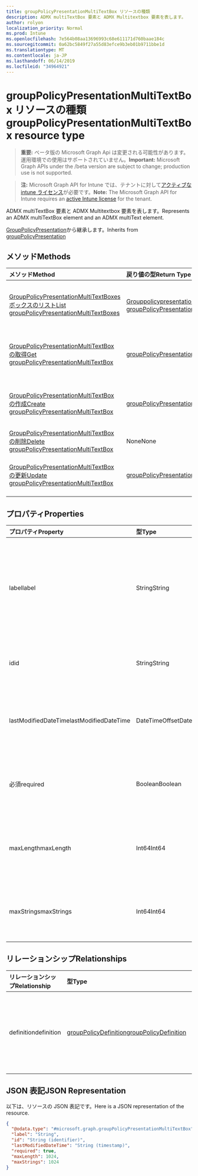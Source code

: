 ```yaml
---
title: groupPolicyPresentationMultiTextBox リソースの種類
description: ADMX multiTextBox 要素と ADMX Multitextbox 要素を表します。
author: rolyon
localization_priority: Normal
ms.prod: Intune
ms.openlocfilehash: 7e564b08aa13696993c68e611171d760baae184c
ms.sourcegitcommit: 0a62bc5849f27a55d83efce9b3eb01b9711bbe1d
ms.translationtype: MT
ms.contentlocale: ja-JP
ms.lasthandoff: 06/14/2019
ms.locfileid: "34964921"
---
```

# <a name="grouppolicypresentationmultitextbox-resource-type"></a><span data-ttu-id="059e8-103">groupPolicyPresentationMultiTextBox リソースの種類</span><span class="sxs-lookup"><span data-stu-id="059e8-103">groupPolicyPresentationMultiTextBox resource type</span></span>

> <span data-ttu-id="059e8-104">**重要:** ベータ版の Microsoft Graph Api は変更される可能性があります。運用環境での使用はサポートされていません。</span><span class="sxs-lookup"><span data-stu-id="059e8-104">**Important:** Microsoft Graph APIs under the /beta version are subject to change; production use is not supported.</span></span>

> <span data-ttu-id="059e8-105">**注:** Microsoft Graph API for Intune では、テナントに対して[アクティブな intune ライセンス](https://go.microsoft.com/fwlink/?linkid=839381)が必要です。</span><span class="sxs-lookup"><span data-stu-id="059e8-105">**Note:** The Microsoft Graph API for Intune requires an [active Intune license](https://go.microsoft.com/fwlink/?linkid=839381) for the tenant.</span></span>

<span data-ttu-id="059e8-106">ADMX multiTextBox 要素と ADMX Multitextbox 要素を表します。</span><span class="sxs-lookup"><span data-stu-id="059e8-106">Represents an ADMX multiTextBox element and an ADMX multiText element.</span></span>


<span data-ttu-id="059e8-107">[GroupPolicyPresentation](../resources/intune-grouppolicy-grouppolicypresentation.md)から継承します。</span><span class="sxs-lookup"><span data-stu-id="059e8-107">Inherits from [groupPolicyPresentation](../resources/intune-grouppolicy-grouppolicypresentation.md)</span></span>

## <a name="methods"></a><span data-ttu-id="059e8-108">メソッド</span><span class="sxs-lookup"><span data-stu-id="059e8-108">Methods</span></span>
|<span data-ttu-id="059e8-109">メソッド</span><span class="sxs-lookup"><span data-stu-id="059e8-109">Method</span></span>|<span data-ttu-id="059e8-110">戻り値の型</span><span class="sxs-lookup"><span data-stu-id="059e8-110">Return Type</span></span>|<span data-ttu-id="059e8-111">説明</span><span class="sxs-lookup"><span data-stu-id="059e8-111">Description</span></span>|
|:---|:---|:---|
|[<span data-ttu-id="059e8-112">GroupPolicyPresentationMultiTextBoxes ボックスのリスト</span><span class="sxs-lookup"><span data-stu-id="059e8-112">List groupPolicyPresentationMultiTextBoxes</span></span>](../api/intune-grouppolicy-grouppolicypresentationmultitextbox-list.md)|<span data-ttu-id="059e8-113">[Grouppolicypresentationmultitextbox](../resources/intune-grouppolicy-grouppolicypresentationmultitextbox.md)コレクション</span><span class="sxs-lookup"><span data-stu-id="059e8-113">[groupPolicyPresentationMultiTextBox](../resources/intune-grouppolicy-grouppolicypresentationmultitextbox.md) collection</span></span>|<span data-ttu-id="059e8-114">[Grouppolicypresentationmultitextbox](../resources/intune-grouppolicy-grouppolicypresentationmultitextbox.md)オブジェクトのプロパティとリレーションシップをリストします。</span><span class="sxs-lookup"><span data-stu-id="059e8-114">List properties and relationships of the [groupPolicyPresentationMultiTextBox](../resources/intune-grouppolicy-grouppolicypresentationmultitextbox.md) objects.</span></span>|
|[<span data-ttu-id="059e8-115">GroupPolicyPresentationMultiTextBox の取得</span><span class="sxs-lookup"><span data-stu-id="059e8-115">Get groupPolicyPresentationMultiTextBox</span></span>](../api/intune-grouppolicy-grouppolicypresentationmultitextbox-get.md)|[<span data-ttu-id="059e8-116">groupPolicyPresentationMultiTextBox</span><span class="sxs-lookup"><span data-stu-id="059e8-116">groupPolicyPresentationMultiTextBox</span></span>](../resources/intune-grouppolicy-grouppolicypresentationmultitextbox.md)|<span data-ttu-id="059e8-117">[Grouppolicypresentationmultitextbox](../resources/intune-grouppolicy-grouppolicypresentationmultitextbox.md)オブジェクトのプロパティとリレーションシップを読み取ります。</span><span class="sxs-lookup"><span data-stu-id="059e8-117">Read properties and relationships of the [groupPolicyPresentationMultiTextBox](../resources/intune-grouppolicy-grouppolicypresentationmultitextbox.md) object.</span></span>|
|[<span data-ttu-id="059e8-118">GroupPolicyPresentationMultiTextBox の作成</span><span class="sxs-lookup"><span data-stu-id="059e8-118">Create groupPolicyPresentationMultiTextBox</span></span>](../api/intune-grouppolicy-grouppolicypresentationmultitextbox-create.md)|[<span data-ttu-id="059e8-119">groupPolicyPresentationMultiTextBox</span><span class="sxs-lookup"><span data-stu-id="059e8-119">groupPolicyPresentationMultiTextBox</span></span>](../resources/intune-grouppolicy-grouppolicypresentationmultitextbox.md)|<span data-ttu-id="059e8-120">新しい[Grouppolicypresentationmultitextbox](../resources/intune-grouppolicy-grouppolicypresentationmultitextbox.md)オブジェクトを作成します。</span><span class="sxs-lookup"><span data-stu-id="059e8-120">Create a new [groupPolicyPresentationMultiTextBox](../resources/intune-grouppolicy-grouppolicypresentationmultitextbox.md) object.</span></span>|
|[<span data-ttu-id="059e8-121">GroupPolicyPresentationMultiTextBox の削除</span><span class="sxs-lookup"><span data-stu-id="059e8-121">Delete groupPolicyPresentationMultiTextBox</span></span>](../api/intune-grouppolicy-grouppolicypresentationmultitextbox-delete.md)|<span data-ttu-id="059e8-122">None</span><span class="sxs-lookup"><span data-stu-id="059e8-122">None</span></span>|<span data-ttu-id="059e8-123">[Grouppolicypresentationmultitextbox](../resources/intune-grouppolicy-grouppolicypresentationmultitextbox.md)を削除します。</span><span class="sxs-lookup"><span data-stu-id="059e8-123">Deletes a [groupPolicyPresentationMultiTextBox](../resources/intune-grouppolicy-grouppolicypresentationmultitextbox.md).</span></span>|
|[<span data-ttu-id="059e8-124">GroupPolicyPresentationMultiTextBox の更新</span><span class="sxs-lookup"><span data-stu-id="059e8-124">Update groupPolicyPresentationMultiTextBox</span></span>](../api/intune-grouppolicy-grouppolicypresentationmultitextbox-update.md)|[<span data-ttu-id="059e8-125">groupPolicyPresentationMultiTextBox</span><span class="sxs-lookup"><span data-stu-id="059e8-125">groupPolicyPresentationMultiTextBox</span></span>](../resources/intune-grouppolicy-grouppolicypresentationmultitextbox.md)|<span data-ttu-id="059e8-126">[Grouppolicypresentationmultitextbox](../resources/intune-grouppolicy-grouppolicypresentationmultitextbox.md)オブジェクトのプロパティを更新します。</span><span class="sxs-lookup"><span data-stu-id="059e8-126">Update the properties of a [groupPolicyPresentationMultiTextBox](../resources/intune-grouppolicy-grouppolicypresentationmultitextbox.md) object.</span></span>|

## <a name="properties"></a><span data-ttu-id="059e8-127">プロパティ</span><span class="sxs-lookup"><span data-stu-id="059e8-127">Properties</span></span>
|<span data-ttu-id="059e8-128">プロパティ</span><span class="sxs-lookup"><span data-stu-id="059e8-128">Property</span></span>|<span data-ttu-id="059e8-129">型</span><span class="sxs-lookup"><span data-stu-id="059e8-129">Type</span></span>|<span data-ttu-id="059e8-130">説明</span><span class="sxs-lookup"><span data-stu-id="059e8-130">Description</span></span>|
|:---|:---|:---|
|<span data-ttu-id="059e8-131">label</span><span class="sxs-lookup"><span data-stu-id="059e8-131">label</span></span>|<span data-ttu-id="059e8-132">String</span><span class="sxs-lookup"><span data-stu-id="059e8-132">String</span></span>|<span data-ttu-id="059e8-133">任意のプレゼンテーションエンティティのローカライズされたテキストラベル。</span><span class="sxs-lookup"><span data-stu-id="059e8-133">Localized text label for any presentation entity.</span></span> <span data-ttu-id="059e8-134">既定値は空白です。</span><span class="sxs-lookup"><span data-stu-id="059e8-134">The default value is empty.</span></span> <span data-ttu-id="059e8-135">[GroupPolicyPresentation](../resources/intune-grouppolicy-grouppolicypresentation.md)から継承します。</span><span class="sxs-lookup"><span data-stu-id="059e8-135">Inherited from [groupPolicyPresentation](../resources/intune-grouppolicy-grouppolicypresentation.md)</span></span>|
|<span data-ttu-id="059e8-136">id</span><span class="sxs-lookup"><span data-stu-id="059e8-136">id</span></span>|<span data-ttu-id="059e8-137">String</span><span class="sxs-lookup"><span data-stu-id="059e8-137">String</span></span>|<span data-ttu-id="059e8-138">エンティティのキー。</span><span class="sxs-lookup"><span data-stu-id="059e8-138">Key of the entity.</span></span> <span data-ttu-id="059e8-139">[GroupPolicyPresentation](../resources/intune-grouppolicy-grouppolicypresentation.md)から継承します。</span><span class="sxs-lookup"><span data-stu-id="059e8-139">Inherited from [groupPolicyPresentation](../resources/intune-grouppolicy-grouppolicypresentation.md)</span></span>|
|<span data-ttu-id="059e8-140">lastModifiedDateTime</span><span class="sxs-lookup"><span data-stu-id="059e8-140">lastModifiedDateTime</span></span>|<span data-ttu-id="059e8-141">DateTimeOffset</span><span class="sxs-lookup"><span data-stu-id="059e8-141">DateTimeOffset</span></span>|<span data-ttu-id="059e8-142">エンティティが最後に変更された日付と時刻。</span><span class="sxs-lookup"><span data-stu-id="059e8-142">The date and time the entity was last modified.</span></span> <span data-ttu-id="059e8-143">[GroupPolicyPresentation](../resources/intune-grouppolicy-grouppolicypresentation.md)から継承します。</span><span class="sxs-lookup"><span data-stu-id="059e8-143">Inherited from [groupPolicyPresentation](../resources/intune-grouppolicy-grouppolicypresentation.md)</span></span>|
|<span data-ttu-id="059e8-144">必須</span><span class="sxs-lookup"><span data-stu-id="059e8-144">required</span></span>|<span data-ttu-id="059e8-145">Boolean</span><span class="sxs-lookup"><span data-stu-id="059e8-145">Boolean</span></span>|<span data-ttu-id="059e8-146">テキストボックスに値を入力する必要があります。</span><span class="sxs-lookup"><span data-stu-id="059e8-146">Requirement to enter a value in the text box.</span></span> <span data-ttu-id="059e8-147">既定値は False です。</span><span class="sxs-lookup"><span data-stu-id="059e8-147">Default value is false.</span></span>|
|<span data-ttu-id="059e8-148">maxLength</span><span class="sxs-lookup"><span data-stu-id="059e8-148">maxLength</span></span>|<span data-ttu-id="059e8-149">Int64</span><span class="sxs-lookup"><span data-stu-id="059e8-149">Int64</span></span>|<span data-ttu-id="059e8-150">テキストの最大文字数を指定する符号なし整数。</span><span class="sxs-lookup"><span data-stu-id="059e8-150">An unsigned integer that specifies the maximum number of text characters.</span></span> <span data-ttu-id="059e8-151">既定値は1023です。</span><span class="sxs-lookup"><span data-stu-id="059e8-151">Default value is 1023.</span></span>|
|<span data-ttu-id="059e8-152">maxStrings</span><span class="sxs-lookup"><span data-stu-id="059e8-152">maxStrings</span></span>|<span data-ttu-id="059e8-153">Int64</span><span class="sxs-lookup"><span data-stu-id="059e8-153">Int64</span></span>|<span data-ttu-id="059e8-154">文字列の最大数を指定する符号なし整数。</span><span class="sxs-lookup"><span data-stu-id="059e8-154">An unsigned integer that specifies the maximum number of strings.</span></span> <span data-ttu-id="059e8-155">既定値は 0 です。</span><span class="sxs-lookup"><span data-stu-id="059e8-155">Default value is 0.</span></span>|

## <a name="relationships"></a><span data-ttu-id="059e8-156">リレーションシップ</span><span class="sxs-lookup"><span data-stu-id="059e8-156">Relationships</span></span>
|<span data-ttu-id="059e8-157">リレーションシップ</span><span class="sxs-lookup"><span data-stu-id="059e8-157">Relationship</span></span>|<span data-ttu-id="059e8-158">型</span><span class="sxs-lookup"><span data-stu-id="059e8-158">Type</span></span>|<span data-ttu-id="059e8-159">説明</span><span class="sxs-lookup"><span data-stu-id="059e8-159">Description</span></span>|
|:---|:---|:---|
|<span data-ttu-id="059e8-160">definition</span><span class="sxs-lookup"><span data-stu-id="059e8-160">definition</span></span>|[<span data-ttu-id="059e8-161">groupPolicyDefinition</span><span class="sxs-lookup"><span data-stu-id="059e8-161">groupPolicyDefinition</span></span>](../resources/intune-grouppolicy-grouppolicydefinition.md)|<span data-ttu-id="059e8-162">プレゼンテーションに関連付けられたグループポリシーの定義。</span><span class="sxs-lookup"><span data-stu-id="059e8-162">The group policy definition associated with the presentation.</span></span> <span data-ttu-id="059e8-163">[GroupPolicyPresentation](../resources/intune-grouppolicy-grouppolicypresentation.md)から継承します。</span><span class="sxs-lookup"><span data-stu-id="059e8-163">Inherited from [groupPolicyPresentation](../resources/intune-grouppolicy-grouppolicypresentation.md)</span></span>|

## <a name="json-representation"></a><span data-ttu-id="059e8-164">JSON 表記</span><span class="sxs-lookup"><span data-stu-id="059e8-164">JSON Representation</span></span>
<span data-ttu-id="059e8-165">以下は、リソースの JSON 表記です。</span><span class="sxs-lookup"><span data-stu-id="059e8-165">Here is a JSON representation of the resource.</span></span>
<!-- {
  "blockType": "resource",
  "keyProperty": "id",
  "@odata.type": "microsoft.graph.groupPolicyPresentationMultiTextBox"
}
-->
``` json
{
  "@odata.type": "#microsoft.graph.groupPolicyPresentationMultiTextBox",
  "label": "String",
  "id": "String (identifier)",
  "lastModifiedDateTime": "String (timestamp)",
  "required": true,
  "maxLength": 1024,
  "maxStrings": 1024
}
```





